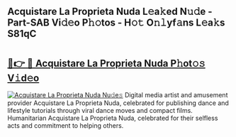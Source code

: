 ## Acquistare La Proprieta Nuda L𝚎a𝚔ed N𝚞𝚍e - Part-SAB Vi𝚍𝚎o P𝚑𝚘tos - H𝚘𝚝 O𝚗𝚕yf𝚊ns L𝚎a𝚔s S81qC

# <h2><a href="http://kf2vdy0.oniu.top/?m=Acquistare+La+Proprieta+Nuda">🔗👉 🔴 Acquistare La Proprieta Nuda P𝚑ot𝚘𝚜 V𝚒d𝚎o</a></h2>

[![Acquistare La Proprieta Nuda Nu𝚍e𝚜](https://i.imgur.com/0qMVB7G.gif)](http://kf2vdy0.oniu.top/?m=Acquistare+La+Proprieta+Nuda)
Digital media artist and amusement provider Acquistare La Proprieta Nuda, celebrated for publishing dance and lifestyle tutorials through viral dance moves and compact films. Humanitarian Acquistare La Proprieta Nuda, celebrated for their selfless acts and commitment to helping others.  
